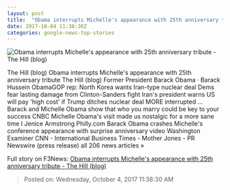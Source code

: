 ```yaml
---
layout: post
title:  "Obama interrupts Michelle's appearance with 25th anniversary tribute - The Hill (blog)"
date: 2017-10-04 11:38:30Z
categories: google-news-top-stories
---
```


![Obama interrupts Michelle's appearance with 25th anniversary tribute - The Hill (blog)](http://thehill.com/sites/default/files/obama_anniversary_vid.png)

The Hill (blog) Obama interrupts Michelle's appearance with 25th anniversary tribute The Hill (blog) Former President Barack Obama · Barack Hussein ObamaGOP rep: North Korea wants Iran-type nuclear deal Dems fear lasting damage from Clinton-Sanders fight Iran's president warns US will pay 'high cost' if Trump ditches nuclear deal MORE interrupted ... Barack and Michelle Obama show that who you marry could be key to your success CNBC Michelle Obama's visit made us nostalgic for a more sane time I Jenice Armstrong Philly.com Barack Obama crashes Michelle's conference appearance with surprise anniversary video Washington Examiner CNN - International Business Times - Mother Jones - PR Newswire (press release) all 206 news articles »


Full story on F3News: [Obama interrupts Michelle's appearance with 25th anniversary tribute - The Hill (blog)](http://www.f3nws.com/n/vzhNmH)

> Posted on: Wednesday, October 4, 2017 11:38:30 AM
